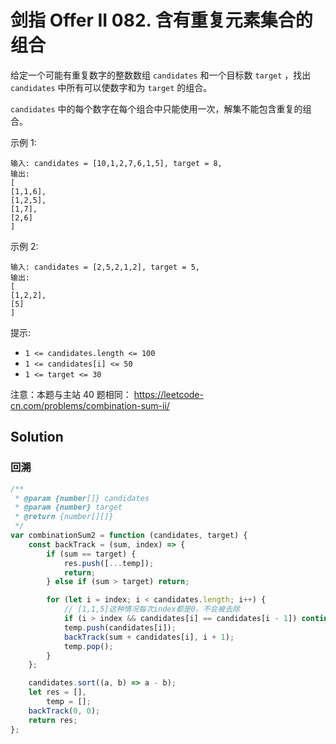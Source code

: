 # 剑指 Offer II 082. 含有重复元素集合的组合

给定一个可能有重复数字的整数数组 `candidates` 和一个目标数 `target` ，找出 `candidates` 中所有可以使数字和为 `target` 的组合。

`candidates` 中的每个数字在每个组合中只能使用一次，解集不能包含重复的组合。

示例 1:

```
输入: candidates = [10,1,2,7,6,1,5], target = 8,
输出:
[
[1,1,6],
[1,2,5],
[1,7],
[2,6]
]
```

示例 2:

```
输入: candidates = [2,5,2,1,2], target = 5,
输出:
[
[1,2,2],
[5]
]
```

提示:

-   `1 <= candidates.length <= 100`
-   `1 <= candidates[i] <= 50`
-   `1 <= target <= 30`

注意：本题与主站 40 题相同： https://leetcode-cn.com/problems/combination-sum-ii/

## Solution

### 回溯

```js
/**
 * @param {number[]} candidates
 * @param {number} target
 * @return {number[][]}
 */
var combinationSum2 = function (candidates, target) {
    const backTrack = (sum, index) => {
        if (sum == target) {
            res.push([...temp]);
            return;
        } else if (sum > target) return;

        for (let i = index; i < candidates.length; i++) {
            // [1,1,5]这种情况每次index都是0，不会被去除
            if (i > index && candidates[i] == candidates[i - 1]) continue; // 去除相同元素
            temp.push(candidates[i]);
            backTrack(sum + candidates[i], i + 1);
            temp.pop();
        }
    };

    candidates.sort((a, b) => a - b);
    let res = [],
        temp = [];
    backTrack(0, 0);
    return res;
};
```

